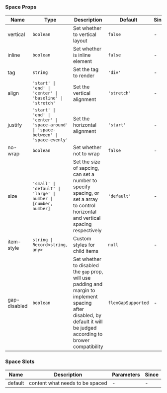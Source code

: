 ### Space Props

| Name         | Type                                                                                  | Description                                                                                                                                                             | Default            | Since |
| ------------ | ------------------------------------------------------------------------------------- | ----------------------------------------------------------------------------------------------------------------------------------------------------------------------- | ------------------ | ----- |
| vertical     | `boolean`                                                                             | Set whether to vertical layout                                                                                                                                          | `false`            | -     |
| inline       | `boolean`                                                                             | Set whether is inline element                                                                                                                                           | `false`            | -     |
| tag          | `string`                                                                              | Set the tag to render                                                                                                                                                   | `'div'`            | -     |
| align        | `'start' \| 'end' \| 'center' \| 'baseline' \| 'stretch'`                             | Set the vertical alignment                                                                                                                                              | `'stretch'`        | -     |
| justify      | `'start' \| 'end' \| 'center' \| 'space-around' \| 'space-between' \| 'space-evenly'` | Set the horizontal alignment                                                                                                                                            | `'start'`          | -     |
| no-wrap      | `boolean`                                                                             | Set whether not to wrap                                                                                                                                                 | `false`            | -     |
| size         | `'small' \| 'default' \| 'large' \| number \| [number, number]`                       | Set the size of sapcing, can set a number to specify spacing, or set a array to control horizontal and vertical spacing respectively                                    | `'default'`        | -     |
| item-style   | `string \| Record<string, any>`                                                       | Custom styles for child items                                                                                                                                           | `null`             | -     |
| gap-disabled | `boolean`                                                                             | Set whether to disabled the `gap` prop, will use padding and margin to implement spacing after disabled, by default it will be judged according to brower compatibility | `flexGapSupported` | -     |

### Space Slots

| Name    | Description                     | Parameters | Since |
| ------- | ------------------------------- | ---------- | ----- |
| default | content what needs to be spaced | -          | -     |
